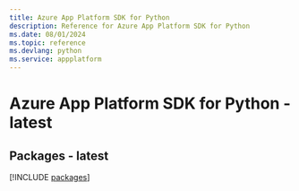 ```yaml
---
title: Azure App Platform SDK for Python
description: Reference for Azure App Platform SDK for Python
ms.date: 08/01/2024
ms.topic: reference
ms.devlang: python
ms.service: appplatform
---
```

# Azure App Platform SDK for Python - latest
## Packages - latest
[!INCLUDE [packages](app-platform-index.md)]